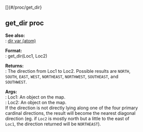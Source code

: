 []{#/proc/get_dir}    
## get_dir proc    
**See also:**    
:   [dir var (atom)](ref/atom/var/dir)    
<!-- -->    
**Format:**    
:   get_dir(Loc1, Loc2)    
<!-- -->    
**Returns:**    
:   The direction from Loc1 to Loc2. Possible results are `NORTH`,    
    `SOUTH`, `EAST`, `WEST`, `NORTHEAST`, `NORTHWEST`, `SOUTHEAST`, and    
    `SOUTHWEST`.    
<!-- -->    
**Args:**    
:   Loc1: An object on the map.    
:   Loc2: An object on the map.    
If the direction is not directly lying along one of the four primary    
cardinal directions, the result will become the nearest diagonal    
direction (eg. if `Loc2` is mostly north but a little to the east of    
`Loc1`, the direction returned will be `NORTHEAST`).  